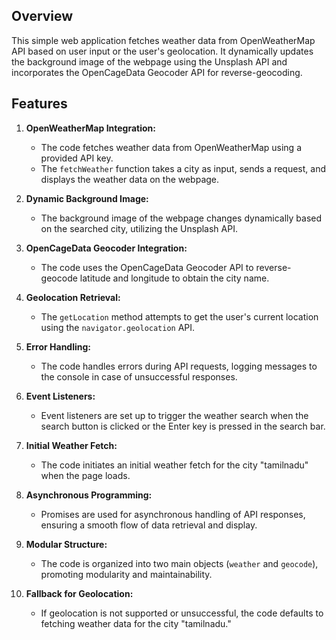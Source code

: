 ## Overview

This simple web application fetches weather data from OpenWeatherMap API based on user input or the user's geolocation. It dynamically updates the background image of the webpage using the Unsplash API and incorporates the OpenCageData Geocoder API for reverse-geocoding.

## Features

1. **OpenWeatherMap Integration:**
   - The code fetches weather data from OpenWeatherMap using a provided API key.
   - The `fetchWeather` function takes a city as input, sends a request, and displays the weather data on the webpage.

2. **Dynamic Background Image:**
   - The background image of the webpage changes dynamically based on the searched city, utilizing the Unsplash API.

3. **OpenCageData Geocoder Integration:**
   - The code uses the OpenCageData Geocoder API to reverse-geocode latitude and longitude to obtain the city name.

4. **Geolocation Retrieval:**
   - The `getLocation` method attempts to get the user's current location using the `navigator.geolocation` API.

5. **Error Handling:**
   - The code handles errors during API requests, logging messages to the console in case of unsuccessful responses.

6. **Event Listeners:**
   - Event listeners are set up to trigger the weather search when the search button is clicked or the Enter key is pressed in the search bar.

7. **Initial Weather Fetch:**
   - The code initiates an initial weather fetch for the city "tamilnadu" when the page loads.

8. **Asynchronous Programming:**
   - Promises are used for asynchronous handling of API responses, ensuring a smooth flow of data retrieval and display.

9. **Modular Structure:**
   - The code is organized into two main objects (`weather` and `geocode`), promoting modularity and maintainability.

10. **Fallback for Geolocation:**
    - If geolocation is not supported or unsuccessful, the code defaults to fetching weather data for the city "tamilnadu."
